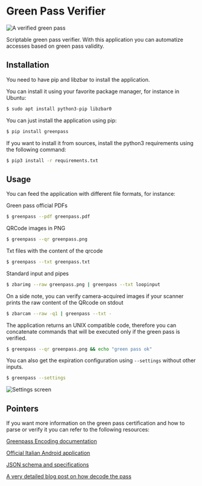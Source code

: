 # Green Pass Verifier

![A verified green pass](https://github.com/berdav/greenpass/blob/master/img/draghi.png?raw=true)

Scriptable green pass verifier.
With this application you can automatize accesses based on green pass validity.

## Installation
You need to have pip and libzbar to install the application.

You can install it using your favorite package manager, for instance in Ubuntu:

```bash
$ sudo apt install python3-pip libzbar0
```

You can just install the application using pip:
```bash
$ pip install greenpass
```

If you want to install it from sources, install the python3 requirements
using the following command:
```bash
$ pip3 install -r requirements.txt
```

## Usage
You can feed the application with different file formats, for instance:

Green pass official PDFs
```bash
$ greenpass --pdf greenpass.pdf
```

QRCode images in PNG
```bash
$ greenpass --qr greenpass.png
```

Txt files with the content of the qrcode
```bash
$ greenpass --txt greenpass.txt
```

Standard input and pipes
```bash
$ zbarimg --raw greenpass.png | greenpass --txt loopinput
```

On a side note, you can verify camera-acquired images if your scanner
prints the raw content of the QRcode on stdout
```bash
$ zbarcam --raw -q1 | greenpass --txt -
```

The application returns an UNIX compatible code, therefore you can
concatenate commands that will be executed only if the green pass is
verified.
```bash
$ greenpass --qr greenpass.png && echo "green pass ok"
```

You can also get the expiration configuration using `--settings` without
other inputs.
```bash
$ greenpass --settings
```
![Settings screen](https://github.com/berdav/greenpass/blob/master/img/settings.png?raw=true)

## Pointers
If you want more information on the green pass certification and how
to parse or verify it you can refer to the following resources:

[Greenpass Encoding documentation](https://github.com/ehn-dcc-development/hcert-spec)

[Official Italian Android application](https://github.com/ministero-salute/it-dgc-verificaC19-android )

[JSON schema and specifications](https://ec.europa.eu/health/sites/default/files/ehealth/docs/covid-certificate_json_specification_en.pdf)

[A very detailed blog post on how decode the pass](https://gir.st/blog/greenpass.html)
